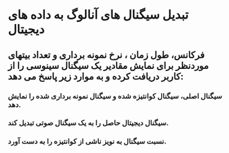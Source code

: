 # تبدیل سیگنال های آنالوگ به داده های دیجیتال   
##   فرکانس، طول زمان ، نرخ نمونه برداری و تعداد بیتهای  موردنظر برای نمایش مقادیر یک سیگنال سینوسی را از کاربر دریافت کرده و به موارد زیر پاسخ می دهد:

### سیگنال اصلی، سیگنال کوانتیزه شده و سیگنال نمونه برداری شده را نمایش دهد.
### سیگنال دیجیتال حاصل را به یک سیگنال صوتی تبدیل کند.
###  نسبت سیگنال به نویز ناشی از کوانتیزه را به دست آورد.
